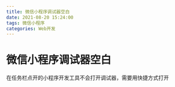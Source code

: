```yaml
---
title: 微信小程序调试器空白
date: 2021-08-20 15:24:00
tags: 微信小程序
categories: Web开发
---
```

# 微信小程序调试器空白
在任务栏点开的小程序开发工具不会打开调试器，需要用快捷方式打开
